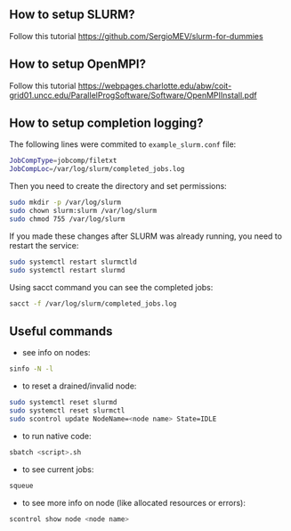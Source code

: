 ## How to setup SLURM?
Follow this tutorial https://github.com/SergioMEV/slurm-for-dummies

## How to setup OpenMPI?
Follow this tutorial https://webpages.charlotte.edu/abw/coit-grid01.uncc.edu/ParallelProgSoftware/Software/OpenMPIInstall.pdf

## How to setup completion logging?
The following lines were commited to `example_slurm.conf` file:
```bash
JobCompType=jobcomp/filetxt
JobCompLoc=/var/log/slurm/completed_jobs.log
``` 
Then you need to create the directory and set permissions:
```bash
sudo mkdir -p /var/log/slurm
sudo chown slurm:slurm /var/log/slurm
sudo chmod 755 /var/log/slurm
```
If you made these changes after SLURM was already running, you need to restart the service:
```bash
sudo systemctl restart slurmctld
sudo systemctl restart slurmd
```

Using sacct command you can see the completed jobs:
```bash
sacct -f /var/log/slurm/completed_jobs.log
```

## Useful commands
- see info on nodes:
```bash
sinfo -N -l
```

- to reset a drained/invalid node:
```bash
sudo systemctl reset slurmd
sudo systemctl reset slurmctl
sudo scontrol update NodeName=<node name> State=IDLE
```

- to run native code:
```bash
sbatch <script>.sh
```

- to see current jobs:
```bash
squeue
```

- to see more info on node (like allocated resources or errors):
```bash
scontrol show node <node name>
```


